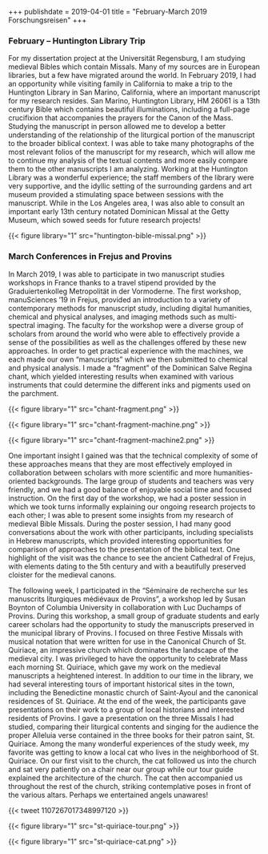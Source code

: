 +++
publishdate = 2019-04-01
title = "February-March 2019 Forschungsreisen"
+++

### February – Huntington Library Trip

For my dissertation project at the Universität Regensburg, I am studying medieval Bibles which contain Missals. Many of my sources are in European libraries, but a few have migrated around the world. In February 2019, I had an opportunity while visiting family in California to make a trip to the Huntington Library in San Marino, California, where an important manuscript for my research resides. San Marino, Huntington Library, HM 26061 is a 13th century Bible which contains beautiful illuminations, including a full-page crucifixion that accompanies the prayers for the Canon of the Mass. Studying the manuscript in person allowed me to develop a better understanding of the relationship of the liturgical portion of the manuscript to the broader biblical context. I was able to take many photographs of the most relevant folios of the manuscript for my research, which will allow me to continue my analysis of the textual contents and more easily compare them to the other manuscripts I am analyzing. Working at the Huntington Library was a wonderful experience; the staff members of the library were very supportive, and the idyllic setting of the surrounding gardens and art museum provided a stimulating space between sessions with the manuscript. While in the Los Angeles area, I was also able to consult an important early 13th century notated Dominican Missal at the Getty Museum, which sowed seeds for future research projects!

{{< figure library="1" src="huntington-bible-missal.png" >}}

### March Conferences in Frejus and Provins

In March 2019, I was able to participate in two manuscript studies workshops in France thanks to a travel stipend provided by the Graduiertenkolleg Metropolität in der Vormoderne. The first workshop, manuSciences ’19 in Frejus, provided an introduction to a variety of contemporary methods for manuscript study, including digital humanities, chemical and physical analyses, and imaging methods such as multi-spectral imaging. The faculty for the workshop were a diverse group of scholars from around the world who were able to effectively provide a sense of the possibilities as well as the challenges offered by these new approaches. In order to get practical experience with the machines, we each made our own “manuscripts” which we then submitted to chemical and physical analysis. I made a “fragment” of the Dominican Salve Regina chant, which yielded interesting results when examined with various instruments that could determine the different inks and pigments used on the parchment. 

{{< figure library="1" src="chant-fragment.png" >}}

{{< figure library="1" src="chant-fragment-machine.png" >}}

{{< figure library="1" src="chant-fragment-machine2.png" >}}

One important insight I gained was that the technical complexity of some of these approaches means that they are most effectively employed in collaboration between scholars with more scientific and more humanities-oriented backgrounds. The large group of students and teachers was very friendly, and we had a good balance of enjoyable social time and focused instruction. On the first day of the workshop, we had a poster session in which we took turns informally explaining our ongoing research projects to each other; I was able to present some insights from my research of medieval Bible Missals. During the poster session, I had many good conversations about the work with other participants, including specialists in Hebrew manuscripts, which provided interesting opportunities for comparison of approaches to the presentation of the biblical text. One highlight of the visit was the chance to see the ancient Cathedral of Frejus, with elements dating to the 5th century and with a beautifully preserved cloister for the medieval canons.

The following week, I participated in the “Séminaire de recherche sur les manuscrits liturgiques médiévaux de Provins”, a workshop led by Susan Boynton of Columbia University in collaboration with Luc Duchamps of Provins. During this workshop, a small group of graduate students and early career scholars had the opportunity to study the manuscripts preserved in the municipal library of Provins. I focused on three Festive Missals with musical notation that were written for use in the Canonical Church of St. Quiriace, an impressive church which dominates the landscape of the medieval city. I was privileged to have the opportunity to celebrate Mass each morning St. Quiriace, which gave my work on the medieval manuscripts a heightened interest. In addition to our time in the library, we had several interesting tours of important historical sites in the town, including the Benedictine monastic church of Saint-Ayoul and the canonical residences of St. Quiriace. At the end of the week, the participants gave presentations on their work to a group of local historians and interested residents of Provins. I gave a presentation on the three Missals I had studied, comparing their liturgical contents and singing for the audience the proper Alleluia verse contained in the three books for their patron saint, St. Quiriace. Among the many wonderful experiences of the study week, my favorite was getting to know a local cat who lives in the neighborhood of St. Quiriace. On our first visit to the church, the cat followed us into the church and sat very patiently on a chair near our group while our tour guide explained the architecture of the church. The cat then accompanied us throughout the rest of the church, striking contemplative poses in front of the various altars. Perhaps we entertained angels unawares!

{{< tweet 1107267017348997120 >}}

{{< figure library="1" src="st-quiriace-tour.png" >}}

{{< figure library="1" src="st-quiriace-cat.png" >}}
